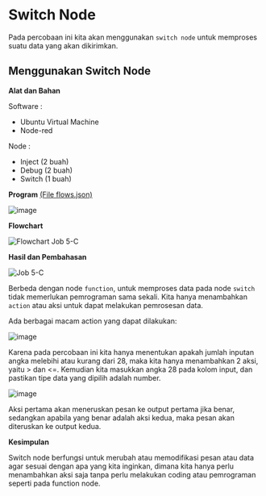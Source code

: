 # Switch Node
Pada percobaan ini kita akan menggunakan `switch node` untuk memproses suatu data yang akan dikirimkan.

## Menggunakan Switch Node
**Alat dan Bahan**

Software :

- Ubuntu Virtual Machine
- Node-red

Node :
- Inject (2 buah)
- Debug (2 buah)
- Switch (1 buah)

**Program** <a href="https://github.com/cakjung/Jobsheet-Embedded/blob/main/Jobsheet%205/C%20(Switch%20Node)/flows%20(Job%205-C).json">(File flows.json)</a>

![image](https://github.com/cakjung/Jobsheet-Embedded/assets/128274951/eebc83b6-18fe-4ca4-b4cb-3445791de972)

**Flowchart**

![Flowchart Job 5-C](https://github.com/cakjung/Jobsheet-Embedded/assets/128274951/78ebac3e-bcd2-4586-ba8d-24e11a950022)

**Hasil dan Pembahasan**

![Job 5-C](https://github.com/cakjung/Jobsheet-Embedded/assets/128274951/563102b4-0adf-4fb9-835f-bb0deede2f82)

Berbeda dengan node `function`, untuk memproses data pada node `switch` tidak memerlukan pemrograman sama sekali. Kita hanya menambahkan `action` atau aksi untuk dapat melakukan pemrosesan data. 

Ada berbagai macam action yang dapat dilakukan:

![image](https://github.com/cakjung/Jobsheet-Embedded/assets/128274951/75ceffd6-3f55-4449-94a7-37985edbbae7)

Karena pada percobaan ini kita hanya menentukan apakah jumlah inputan angka melebihi atau kurang dari 28, maka kita hanya menambahkan 2 aksi, yaitu > dan <=. Kemudian kita masukkan angka 28 pada kolom input, dan pastikan tipe data yang dipilih adalah number.

![image](https://github.com/cakjung/Jobsheet-Embedded/assets/128274951/77dce191-de5e-4322-9b91-17c04d7be7e6)

Aksi pertama akan meneruskan pesan ke output pertama jika benar, sedangkan apabila yang benar adalah aksi kedua, maka pesan akan diteruskan ke output kedua.

**Kesimpulan**

Switch node berfungsi untuk merubah atau memodifikasi pesan atau data agar sesuai dengan apa yang kita inginkan, dimana kita hanya perlu menambahkan aksi saja tanpa perlu melakukan coding atau pemrograman seperti pada function node.
